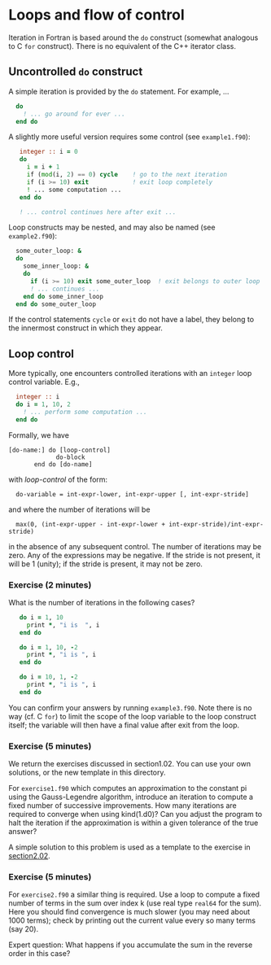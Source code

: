 # Loops and flow of control

Iteration in Fortran is based around the `do` construct (somewhat analogous to
C `for` construct). There is no equivalent of the C++ iterator class.

## Uncontrolled `do` construct

A simple iteration is provided by the `do` statement. For example, ...
```fortran
  do
    ! ... go around for ever ...
  end do
```
A slightly more useful version requires some control (see `example1.f90`):
```fortran
   integer :: i = 0
   do
     i = i + 1
     if (mod(i, 2) == 0) cycle    ! go to the next iteration
     if (i >= 10) exit            ! exit loop completely
     ! ... some computation ...
   end do

   ! ... control continues here after exit ...
```
Loop constructs may be nested, and may also be named (see `example2.f90`):
```fortran
  some_outer_loop: &
  do
    some_inner_loop: &
    do
      if (i >= 10) exit some_outer_loop  ! exit belongs to outer loop
      ! ... continues ...
    end do some_inner_loop
  end do some_outer_loop
```
If the control statements `cycle` or `exit` do not have a label,
they belong to the innermost construct in which they appear.


## Loop control

More typically, one encounters controlled iterations with an `integer`
loop control variable. E.g.,
```fortran
  integer :: i
  do i = 1, 10, 2
    ! ... perform some computation ...
  end do
```
Formally, we have
```
[do-name:] do [loop-control]
             do-block
	   end do [do-name]
```
with _loop-control_ of the form:
```
  do-variable = int-expr-lower, int-expr-upper [, int-expr-stride]
```
and where the number of iterations will be
```
  max(0, (int-expr-upper - int-expr-lower + int-expr-stride)/int-expr-stride)
```
in the absence of any subsequent control. The number of iterations may
be zero. Any of the expressions may be negative. If the stride is not
present, it will be 1 (unity); if the stride is present, it may not be zero.

### Exercise (2 minutes)

What is the number of iterations in the following cases?
```fortran
   do i = 1, 10
     print *, "i is  ", i
   end do

   do i = 1, 10, -2
     print *, "i is ", i
   end do

   do i = 10, 1, -2
     print *, "i is ", i
   end do
```
You can confirm your answers by running `example3.f90`. Note there is
no way (cf. C `for`) to limit the scope of the loop
variable to the loop construct itself; the variable will then have a
final value after exit from the loop.

### Exercise (5 minutes)

We return the exercises discussed in section1.02. You can use your
own solutions, or the new template in this directory.

For `exercise1.f90` which computes an approximation to the constant pi
using the Gauss-Legendre algorithm, introduce an iteration to
compute a fixed number of successive improvements. How many
iterations are required to converge when using kind(1.d0)? Can you
adjust the program to halt the iteration if the approximation
is within a given tolerance of the true answer?

A simple solution to this problem is used as a template to
the exercise in [section2.02](../section2.02/exercise1.f90).

### Exercise (5 minutes)

For `exercise2.f90` a similar thing is required. Use a loop to compute
a fixed number of terms in the sum over index k (use real type `real64`
for the sum). Here you should find convergence is much slower (you
may need about 1000 terms); check by printing out the current value
every so many terms (say 20).

Expert question: What happens if you accumulate the sum in the reverse
order in this case?
